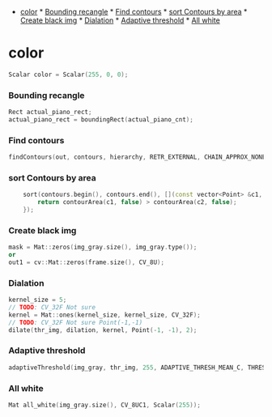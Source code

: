 <!--ts-->
   * [color](#color)
         * [Bounding recangle](#bounding-recangle)
         * [Find contours](#find-contours)
         * [sort Contours by area](#sort-contours-by-area)
         * [Create black img](#create-black-img)
         * [Dialation](#dialation)
         * [Adaptive threshold](#adaptive-threshold)
         * [All white](#all-white)

<!-- Added by: gil_diy, at: Wed 16 Jun 2021 11:57:07 IDT -->

<!--te-->


# color 
```cpp
Scalar color = Scalar(255, 0, 0);
```

### Bounding recangle
```cpp
Rect actual_piano_rect;
actual_piano_rect = boundingRect(actual_piano_cnt);
```

### Find contours

```cpp
findContours(out, contours, hierarchy, RETR_EXTERNAL, CHAIN_APPROX_NONE);
```

### sort Contours by area
```cpp
    sort(contours.begin(), contours.end(), [](const vector<Point> &c1, const vector<Point> &c2) {
        return contourArea(c1, false) > contourArea(c2, false);
    });
```

### Create black img

```cpp
mask = Mat::zeros(img_gray.size(), img_gray.type());
or 
out1 = cv::Mat::zeros(frame.size(), CV_8U);
```

### Dialation 

```cpp
kernel_size = 5;
// TODO: CV_32F Not sure
kernel = Mat::ones(kernel_size, kernel_size, CV_32F);
// TODO: CV_32F Not sure Point(-1,-1)
dilate(thr_img, dilation, kernel, Point(-1, -1), 2);
```

### Adaptive threshold
```cpp
adaptiveThreshold(img_gray, thr_img, 255, ADAPTIVE_THRESH_MEAN_C, THRESH_BINARY_INV, 63, 2);
```

### All white

```cpp
Mat all_white(img_gray.size(), CV_8UC1, Scalar(255));
